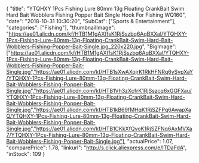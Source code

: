 {
	"title": "YTQHXY 1Pcs Fishing Lure 80mm 13g Floating CrankBait Swim Hard Bait Wobblers Fishing Popper Bait Single Hook For Fishing WQ160",
	"date": "2018-10-31 10:30:20",
	"SubCat": ["Sports & Entertainment"],
	"categories": ["Fishing"],
	"thumbnailImage": "https://ae01.alicdn.com/kf/HTB1M1gAXffsK1RjSszbq6AqBXXal/YTQHXY-1Pcs-Fishing-Lure-80mm-13g-Floating-CrankBait-Swim-Hard-Bait-Wobblers-Fishing-Popper-Bait-Single.jpg_220x220.jpg",
	"BigImage": ["https://ae01.alicdn.com/kf/HTB1M1gAXffsK1RjSszbq6AqBXXal/YTQHXY-1Pcs-Fishing-Lure-80mm-13g-Floating-CrankBait-Swim-Hard-Bait-Wobblers-Fishing-Popper-Bait-Single.jpg","https://ae01.alicdn.com/kf/HTB1sXwAXojrK1RkHFNRq6ySvpXaY/YTQHXY-1Pcs-Fishing-Lure-80mm-13g-Floating-CrankBait-Swim-Hard-Bait-Wobblers-Fishing-Popper-Bait-Single.jpg","https://ae01.alicdn.com/kf/HTB1Vh3zXcfrK1RjSszcq6xGGFXau/YTQHXY-1Pcs-Fishing-Lure-80mm-13g-Floating-CrankBait-Swim-Hard-Bait-Wobblers-Fishing-Popper-Bait-Single.jpg","https://ae01.alicdn.com/kf/HTB1kB69fMHqK1RjSZFPq6AwapXaQ/YTQHXY-1Pcs-Fishing-Lure-80mm-13g-Floating-CrankBait-Swim-Hard-Bait-Wobblers-Fishing-Popper-Bait-Single.jpg","https://ae01.alicdn.com/kf/HTB1CKkXfQvoK1RjSZFNq6AxMVXa7/YTQHXY-1Pcs-Fishing-Lure-80mm-13g-Floating-CrankBait-Swim-Hard-Bait-Wobblers-Fishing-Popper-Bait-Single.jpg"],
	"actualPrice": 1.07,
	"comparePrice": 1.78,
	"linkurl": "http://s.click.aliexpress.com/e/ITDaFdA",
	"inStock": 109
}
